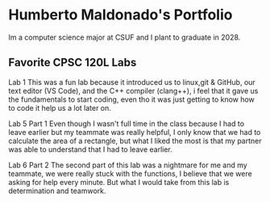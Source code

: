 
# Humberto Maldonado's Portfolio

Im a computer science major at CSUF and I plant to graduate in 2028.

## Favorite CPSC 120L Labs

Lab 1
This was a fun lab because it introduced us to linux,git & GitHub, our text editor (VS Code), and the C++ compiler (clang++), i feel that it gave us the fundamentals to start coding, even tho it was just getting to know how to code it help us a lot later on.

Lab 5 Part 1
Even though I wasn't full time in the class because I had to leave earlier but my teammate was really helpful, I only know that we had to calculate the area of a rectangle, but what I liked the most is that my partner was able to understand that I had to leave earlier.

Lab 6 Part 2
The second part of this lab was a nightmare for me and my teammate, we were really stuck with the functions, I believe that we were asking for help every minute. But what I would take from this lab is determination and teamwork.
